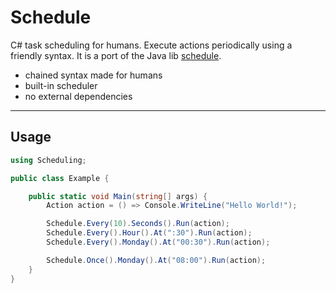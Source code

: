 # Schedule

C# task scheduling for humans. Execute actions periodically using a friendly syntax. It is a port of the Java lib [schedule](https://github.com/SirLefti/schedule).

* chained syntax made for humans
* built-in scheduler
* no external dependencies

***

## Usage

```C#
using Scheduling;

public class Example {

    public static void Main(string[] args) {
        Action action = () => Console.WriteLine("Hello World!");

        Schedule.Every(10).Seconds().Run(action);
		Schedule.Every().Hour().At(":30").Run(action);
		Schedule.Every().Monday().At("00:30").Run(action);

		Schedule.Once().Monday().At("08:00").Run(action);
    }
}
```